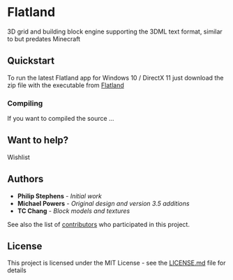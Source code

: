 # Flatland
3D grid and building block engine supporting the 3DML text format, similar to but predates Minecraft

## Quickstart

To run the latest Flatland app for Windows 10 / DirectX 11 just download the zip file with the executable from [Flatland](http://www.flatland.com)

### Compiling

If you want to compiled the source ...

## Want to help?

Wishlist

## Authors

* **Philip Stephens** - *Initial work* 
* **Michael Powers** - *Original design and version 3.5 additions*
* **TC Chang** - *Block models and textures*

See also the list of [contributors](https://github.com/your/project/contributors) who participated in this project.

## License

This project is licensed under the MIT License - see the [LICENSE.md](LICENSE.md) file for details

